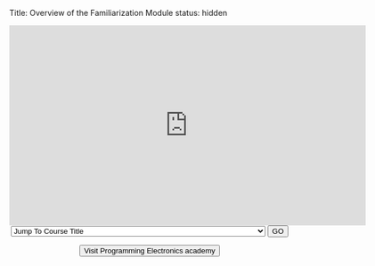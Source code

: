 Title: Overview of the Familiarization Module
status: hidden
<br>
<center>
<iframe allowfullscreen="" frameborder="0" height="360" src="https://www.youtube.com/embed/_JSYVj8o_Lw?modestbranding=1&amp;rel=0&amp;showinfo=0;autoplay=1" width="640"></iframe>

<!-- Free Arduino Course Menu -->
<form name="jump" class="center">
<select name="menu" onchange="gotoPage(this)">
<option value="#">Jump To Course Title</option>
<option value="/pages/arduino-crash-course-prelude.html">Arduino Crash Course Prelude</option>
<option value="/pages/an-arduino-pep-talk.html">An Arduino Pep Talk</option>
<option value="/pages/parts-list.html">Parts List</option>
<option value="/pages/kit-on-a-shield-for-arduino.html">Kit-on-a-Shield for Arduino</option>
<option value="/pages/rebranding-open-source-hardware-group-is-now-programming-electronics-academy.html">Open Source Hardware Group is now Programming Electronics Academy</option>
<option value="/pages/overview-of-the-familiarization-module.html">Overview of the Familiarization Module</option>
<option value="/pages/arduino-ide-version.html">Arduino IDE Version</option>
<option value="/pages/download-and-install-the-arduino-ide-for-pc.html">Download and Install the Arduino IDE for PC</option>
<option value="/pages/download-and-install-the-arduino-ide-for-mac.html">Download and Install the Arduino IDE for MAC</option>
<option value="/pages/arduino-ide-familiarization.html">Arduino IDE Familiarization</option>
<option value="/pages/arduino-hardware-overview.html">Arduino Hardware Overview</option>
<option value="/pages/arduino-toolchain-overview.html">Arduino Toolchain Overview</option>
<option value="/pages/no-chicken-joke-analogy.html">No Chicken Joke Analogy</option>
<option value="/pages/arduino-syntax-overview.html">Arduino Syntax Overview</option>
<option value="/pages/using-variables.html">Using Variables</option>
<option value="/pages/understanding-data-types-for-variables.html">Understanding Data Types for variables</option>
<option value="/pages/functions-overview.html">Functions Overview</option>
<option value="/pages/understanding-loop-and-setup.html">Understanding loop() and setup() </option>
</select>
<input type="button" onClick="location=document.jump.menu.options[document.jump.menu.selectedIndex].value;" value="GO">
</form>
</center>

<script type="text/javascript">
function gotoPage(select){
    window.location = select.value;
}
</script>

<center>
<button class="class" onclick="window.location.href='https://programmingelectronics.com/premium/?orid=9558&opid=35'">Visit Programming Electronics academy</button></center>

<!-- PEA Course Footer -->
<br>
<br>
<br>
<br>
<script type="text/javascript">
amzn_assoc_placement = "adunit0";
amzn_assoc_search_bar = "true";
amzn_assoc_tracking_id = "hackerspacetech-20";
amzn_assoc_search_bar_position = "bottom";
amzn_assoc_ad_mode = "search";
amzn_assoc_ad_type = "smart";
amzn_assoc_marketplace = "amazon";
amzn_assoc_region = "US";
amzn_assoc_title = "Shop Related Products";
amzn_assoc_default_search_phrase = "Arduino";
amzn_assoc_default_category = "All";
amzn_assoc_linkid = "b406a0016dc3befdb902cc911af25ab8";
</script>
<script src="//z-na.amazon-adsystem.com/widgets/onejs?MarketPlace=US"></script>